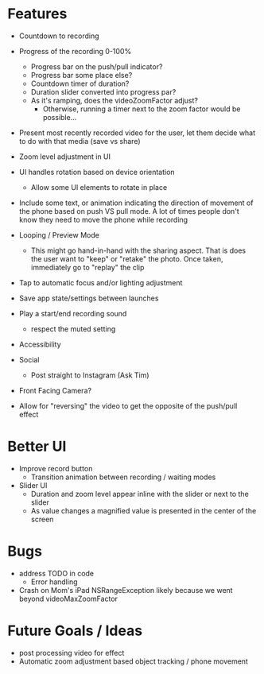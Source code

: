 # Features

- Countdown to recording
- Progress of the recording 0-100%
    + Progress bar on the push/pull indicator?
    + Progress bar some place else?
    + Countdown timer of duration?
    + Duration slider converted into progress par?
    + As it's ramping, does the videoZoomFactor adjust?
        * Otherwise, running a timer next to the zoom factor would be possible...
- Present most recently recorded video for the user, let them decide what to do with that media (save vs share)

- Zoom level adjustment in UI
- UI handles rotation based on device orientation
    + Allow some UI elements to rotate in place
- Include some text, or animation indicating the direction of movement of the phone based on push VS pull mode. A lot of times people don't know they need to move the phone while recording
- Looping / Preview Mode
    + This might go hand-in-hand with the sharing aspect. That is does the user want to "keep" or "retake" the photo. Once taken, immediately go to "replay" the clip
- Tap to automatic focus and/or lighting adjustment
- Save app state/settings between launches
- Play a start/end recording sound
    + respect the muted setting
- Accessibility
- Social
    + Post straight to Instagram (Ask Tim)
- Front Facing Camera?
- Allow for "reversing" the video to get the opposite of the push/pull effect

# Better UI

- Improve record button
    + Transition animation between recording / waiting modes
- Slider UI
    + Duration and zoom level appear inline with the slider or next to the slider
    + As value changes a magnified value is presented in the center of the screen

# Bugs

- address TODO in code
    + Error handling
- Crash on Mom's iPad NSRangeException likely because we went beyond videoMaxZoomFactor

# Future Goals / Ideas

- post processing video for effect
- Automatic zoom adjustment based object tracking / phone movement
